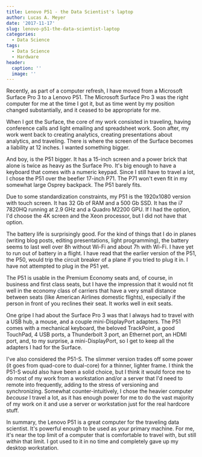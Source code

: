 ```yaml
---
title: Lenovo P51 - the Data Scientist's laptop
author: Lucas A. Meyer
date: '2017-11-17'
slug: lenovo-p51-the-data-scientist-laptop
categories:
  - Data Science
tags:
  - Data Science
  - Hardware
header:
  caption: ''
  image: ''
---
```


Recently, as part of a computer refresh, I have moved from a Microsoft Surface Pro 3 to a Lenovo P51. 
The Microsoft Surface Pro 3 was the right computer for me at the time I 
got it, but as time went by my position changed substantially, and it ceased to be appropriate for me.

When I got the Surface, the core of my work consisted in traveling, having conference calls and
light emailing and spreadsheet work. Soon after, my work went back to creating analytics, 
creating presentations about analytics, and traveling. There is where the screen of the Surface 
becomes a liability at 12 inches. I wanted something bigger.

And boy, is the P51 bigger. It has a 15-inch screen and a power brick that alone is twice as heavy 
as the Surface Pro. It's big enough to have a keyboard that comes with a numeric keypad. Since I still
have to travel a lot, I chose the P51 over the beefier 17-inch P71. The P71 won't even fit in my 
somewhat large Osprey backpack. The P51 barely fits.

Due to some standardization constraints, my P51 is the 1920x1080 version with touch screen. It has 
32 Gb of RAM and a 500 Gb SSD. It has the i7 7820HQ running at 2.9 GHz and a Quadro M2200 GPU. If I
had the option, I'd choose the 4K screen and the Xeon processor, but I did not have that option. 

The battery life is surprisingly good. For the kind of things that I do in planes (writing blog posts,
editing presentations, light programming), the battery seems to last well over 8h without Wi-Fi and about 7h 
with Wi-Fi. I have yet to run out of battery in a flight. I have read that the earlier version 
of the P51, the P50, would trip the circuit breaker of a plane if you tried to plug it in. I have not
attempted to plug in the P51 yet.

The P51 is usable in the Premium Economy seats and, of course, in business and first class seats,
but I have the impression that it would not fit well in the economy class of carriers that have 
a very small distance between seats (like American Airlines domestic flights), especially if the
person in front of you reclines their seat. It works well in exit seats.

One gripe I had about the Surface Pro 3 was that I always had to travel with a USB hub, a mouse, and
a couple mini-DisplayPort adapters. The P51 comes with a mechanical keyboard, the beloved TrackPoint, 
a good TouchPad, 4 USB ports, a Thunderbolt 3 port, an Ethernet port, an HDMI port, and, to my surprise,
a mini-DisplayPort, so I get to keep all the adapters I had for the Surface. 

I've also considered the P51-S. The slimmer version trades off some power (it goes from quad-core to 
dual-core) for a thinner, lighter frame. I think the P51-S would also have been a solid choice, but I 
think it would force me to do most of my work from a workstation and/or a server that I'd need to 
remote into frequently, adding to the stress of versioning and synchronizing. Somewhat 
counter-intuitively, I chose the heavier computer _because_ I travel a lot, as it has enough power
for me to do the vast majority of my work on it and use a server or workstation just for the real
hardcore stuff. 

In summary, the Lenovo P51 is a great computer for the traveling data scientist. It's powerful enough
to be used as your primary machine. For me, it's near the top limit of a computer that is comfortable
to travel with, but still _within_ that limit. I got used to it in no time and completely gave up my
desktop workstation.

